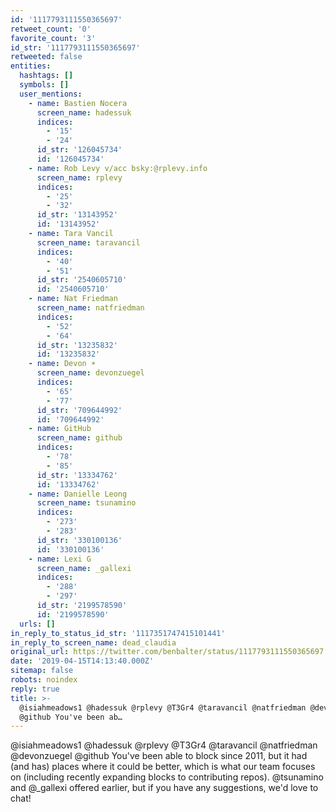 ```yaml
---
id: '1117793111550365697'
retweet_count: '0'
favorite_count: '3'
id_str: '1117793111550365697'
retweeted: false
entities:
  hashtags: []
  symbols: []
  user_mentions:
    - name: Bastien Nocera
      screen_name: hadessuk
      indices:
        - '15'
        - '24'
      id_str: '126045734'
      id: '126045734'
    - name: Rob Levy v/acc bsky:@rplevy.info
      screen_name: rplevy
      indices:
        - '25'
        - '32'
      id_str: '13143952'
      id: '13143952'
    - name: Tara Vancil
      screen_name: taravancil
      indices:
        - '40'
        - '51'
      id_str: '2540605710'
      id: '2540605710'
    - name: Nat Friedman
      screen_name: natfriedman
      indices:
        - '52'
        - '64'
      id_str: '13235832'
      id: '13235832'
    - name: Devon ☀️
      screen_name: devonzuegel
      indices:
        - '65'
        - '77'
      id_str: '709644992'
      id: '709644992'
    - name: GitHub
      screen_name: github
      indices:
        - '78'
        - '85'
      id_str: '13334762'
      id: '13334762'
    - name: Danielle Leong
      screen_name: tsunamino
      indices:
        - '273'
        - '283'
      id_str: '330100136'
      id: '330100136'
    - name: Lexi G
      screen_name: _gallexi
      indices:
        - '288'
        - '297'
      id_str: '2199578590'
      id: '2199578590'
  urls: []
in_reply_to_status_id_str: '1117351747415101441'
in_reply_to_screen_name: dead_claudia
original_url: https://twitter.com/benbalter/status/1117793111550365697
date: '2019-04-15T14:13:40.000Z'
sitemap: false
robots: noindex
reply: true
title: >-
  @isiahmeadows1 @hadessuk @rplevy @T3Gr4 @taravancil @natfriedman @devonzuegel
  @github You've been ab…
---
```


@isiahmeadows1 @hadessuk @rplevy @T3Gr4 @taravancil @natfriedman @devonzuegel @github You've been able to block since 2011, but it had (and has) places where it could be better, which is what our team focuses on (including recently expanding blocks to contributing repos). @tsunamino and @_gallexi offered earlier, but if you have any suggestions, we'd love to chat!